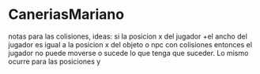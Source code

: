 # CaneriasMariano
notas para las colisiones, ideas:
    si la posicion x del jugador +el ancho del jugador es igual a la posicion x del objeto o npc con colisiones entonces el jugador no puede moverse o sucede lo que tenga que suceder. Lo mismo ocurre para las posiciones y 